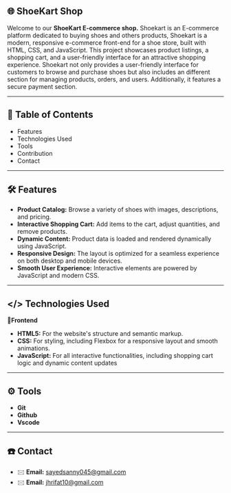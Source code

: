 ## 🌐 ShoeKart Shop

Welcome to our **ShoeKart E-commerce shop.** Shoekart is an E-commerce platform dedicated to buying shoes and others products, Shoekart is a modern, responsive e-commerce front-end for a shoe store, built with HTML, CSS, and JavaScript. This project showcases product listings, a shopping cart, and a user-friendly interface for an attractive shopping experience. Shoekart not only provides a user-friendly interface for customers to browse and purchase shoes but also includes an different section for managing products, orders, and users. Additionally, it features a secure payment section.

---
## 📌 Table of Contents
- Features
- Technologies Used
-	Tools
-	Contribution 
-	Contact
---
## 🛠️ Features
-	**Product Catalog:** Browse a variety of shoes with images, descriptions, and pricing.
-	**Interactive Shopping Cart:** Add items to the cart, adjust quantities, and remove products.
-	**Dynamic Content:** Product data is loaded and rendered dynamically using JavaScript.
-	**Responsive Design:** The layout is optimized for a seamless experience on both desktop and mobile devices.
-	**Smooth User Experience:** Interactive elements are powered by JavaScript and modern CSS.
---
## </> Technologies Used
 🎯**Frontend**
-	**HTML5:** For the website's structure and semantic markup.
-	**CSS:** For styling, including Flexbox for a responsive layout and smooth animations.
-	**JavaScript:** For all interactive functionalities, including shopping cart logic and dynamic content updates
---
## ⚙️ Tools
- **Git**
- **Github**
- **Vscode**
---
## ☎️ Contact
- 🖂 **Email:** sayedsanny045@gmail.com
- 🖂 **Email:** jhrifat10@gmail.com

